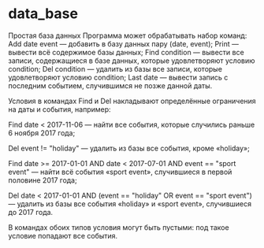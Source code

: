 # data_base
Простая база данных
Программа может обрабатывать набор команд:
Add date event — добавить в базу данных пару (date, event);
Print — вывести всё содержимое базы данных;
Find condition — вывести все записи, содержащиеся в базе данных, которые удовлетворяют условию condition;
Del condition — удалить из базы все записи, которые удовлетворяют условию condition;
Last date — вывести запись с последним событием, случившимся не позже данной даты.

Условия в командах Find и Del накладывают определённые ограничения на даты и события, например:

Find date < 2017-11-06 — найти все события, которые случились раньше 6 ноября 2017 года;

Del event != "holiday" — удалить из базы все события, кроме «holiday»;

Find date >= 2017-01-01 AND date < 2017-07-01 AND event == "sport event" — найти всё события «sport event», случившиеся в первой половине 2017 года;

Del date < 2017-01-01 AND (event == "holiday" OR event == "sport event") — удалить из базы все события «holiday» и «sport event», случившиеся до 2017 года.

В командах обоих типов условия могут быть пустыми: под такое условие попадают все события.
